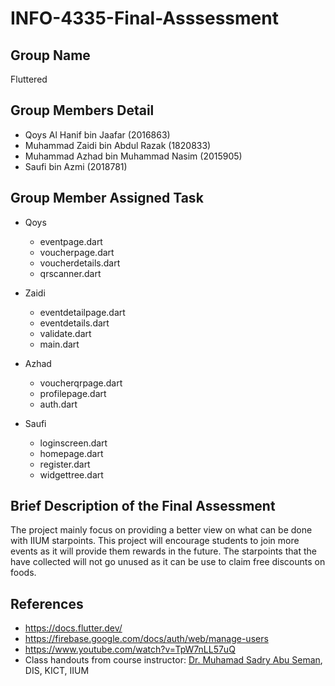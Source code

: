 # INFO-4335-Final-Asssessment

## Group Name
Fluttered

## Group Members Detail
* Qoys Al Hanif bin Jaafar (2016863)
* Muhammad Zaidi bin Abdul Razak (1820833)
* Muhammad Azhad bin Muhammad Nasim (2015905)
* Saufi bin Azmi (2018781)

## Group Member Assigned Task
* Qoys
  * eventpage.dart
  * voucherpage.dart
  * voucherdetails.dart
  * qrscanner.dart

* Zaidi
  * eventdetailpage.dart
  * eventdetails.dart
  * validate.dart
  * main.dart
* Azhad
  * voucherqrpage.dart
  * profilepage.dart
  * auth.dart
* Saufi
  * loginscreen.dart
  * homepage.dart
  * register.dart
  * widgettree.dart

## Brief Description of the Final Assessment
The project mainly focus on providing a better view on what can be done with IIUM starpoints. This project will encourage students to join more events as it will provide them rewards in the future. The starpoints that the have collected will not go unused as it can be use to claim free discounts on foods. 

## References
* https://docs.flutter.dev/
* https://firebase.google.com/docs/auth/web/manage-users
* https://www.youtube.com/watch?v=TpW7nLL57uQ
* Class handouts from course instructor: [Dr. Muhamad Sadry Abu Seman](https://github.com/muhdsadry), DIS, KICT, IIUM
  
